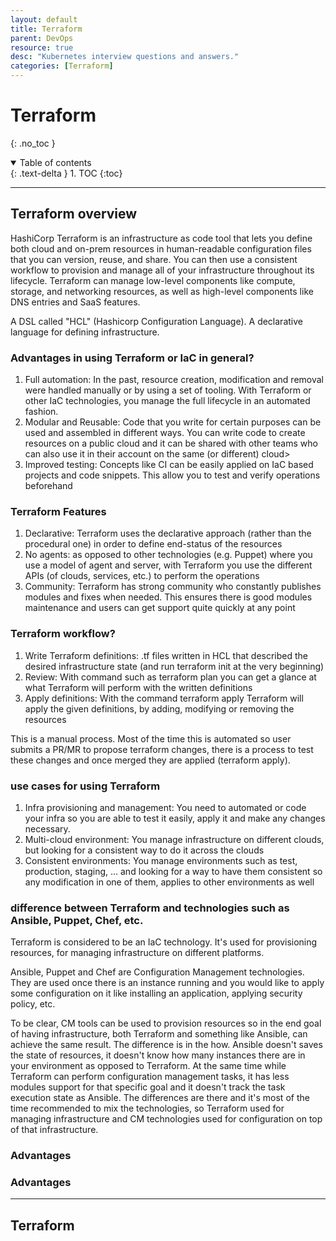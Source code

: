 ```yaml
---
layout: default
title: Terraform
parent: DevOps
resource: true
desc: "Kubernetes interview questions and answers."
categories: [Terraform]
---
```


# Terraform
{: .no_toc }

<details open markdown="block">
  <summary>
    Table of contents
  </summary>
  {: .text-delta }
1. TOC
{:toc}
</details>

---

## Terraform overview

HashiCorp Terraform is an infrastructure as code tool that lets you define both cloud and on-prem resources in human-readable configuration files that you can version, reuse, and share. You can then use a consistent workflow to provision and manage all of your infrastructure throughout its lifecycle. Terraform can manage low-level components like compute, storage, and networking resources, as well as high-level components like DNS entries and SaaS features.

A DSL called "HCL" (Hashicorp Configuration Language). A declarative language for defining infrastructure.




### Advantages in using Terraform or IaC in general?

1. Full automation: In the past, resource creation, modification and removal were handled manually or by using a set of tooling. With Terraform or other IaC technologies, you manage the full lifecycle in an automated fashion.
2. Modular and Reusable: Code that you write for certain purposes can be used and assembled in different ways. You can write code to create resources on a public cloud and it can be shared with other teams who can also use it in their account on the same (or different) cloud>
3. Improved testing: Concepts like CI can be easily applied on IaC based projects and code snippets. This allow you to test and verify operations beforehand


### Terraform Features

1. Declarative: Terraform uses the declarative approach (rather than the procedural one) in order to define end-status of the resources
2. No agents: as opposed to other technologies (e.g. Puppet) where you use a model of agent and server, with Terraform you use the different APIs (of clouds, services, etc.) to perform the operations
3. Community: Terraform has strong community who constantly publishes modules and fixes when needed. This ensures there is good modules maintenance and users can get support quite quickly at any point
 

### Terraform workflow?

1. Write Terraform definitions: .tf files written in HCL that described the desired infrastructure state (and run terraform init at the very beginning)
2. Review: With command such as terraform plan you can get a glance at what Terraform will perform with the written definitions
3. Apply definitions: With the command terraform apply Terraform will apply the given definitions, by adding, modifying or removing the resources

This is a manual process. Most of the time this is automated so user submits a PR/MR to propose terraform changes, there is a process to test these changes and once merged they are applied (terraform apply).

###  use cases for using Terraform

1. Infra provisioning and management: You need to automated or code your infra so you are able to test it easily, apply it and make any changes necessary.
2. Multi-cloud environment: You manage infrastructure on different clouds, but looking for a consistent way to do it across the clouds
3. Consistent environments: You manage environments such as test, production, staging, ... and looking for a way to have them consistent so any modification in one of them, applies to other environments as well

### difference between Terraform and technologies such as Ansible, Puppet, Chef, etc.

Terraform is considered to be an IaC technology. It's used for provisioning resources, for managing infrastructure on different platforms.

Ansible, Puppet and Chef are Configuration Management technologies. They are used once there is an instance running and you would like to apply some configuration on it like installing an application, applying security policy, etc.

To be clear, CM tools can be used to provision resources so in the end goal of having infrastructure, both Terraform and something like Ansible, can achieve the same result. The difference is in the how. Ansible doesn't saves the state of resources, it doesn't know how many instances there are in your environment as opposed to Terraform. At the same time while Terraform can perform configuration management tasks, it has less modules support for that specific goal and it doesn't track the task execution state as Ansible. The differences are there and it's most of the time recommended to mix the technologies, so Terraform used for managing infrastructure and CM technologies used for configuration on top of that infrastructure.

### Advantages


### Advantages
 ---

## Terraform